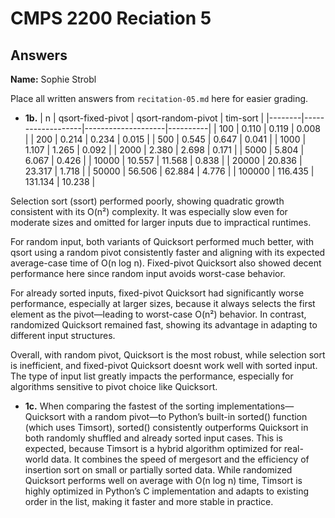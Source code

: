 # CMPS 2200 Reciation 5
## Answers

**Name:** Sophie Strobl


Place all written answers from `recitation-05.md` here for easier grading.





- **1b.**
| n      | qsort-fixed-pivot | qsort-random-pivot | tim-sort |
|--------|-------------------|--------------------|----------|
| 100    | 0.110             | 0.119              | 0.008    |
| 200    | 0.214             | 0.234              | 0.015    |
| 500    | 0.545             | 0.647              | 0.041    |
| 1000   | 1.107             | 1.265              | 0.092    |
| 2000   | 2.380             | 2.698              | 0.171    |
| 5000   | 5.804             | 6.067              | 0.426    |
| 10000  | 10.557            | 11.568             | 0.838    |
| 20000  | 20.836            | 23.317             | 1.718    |
| 50000  | 56.506            | 62.884             | 4.776    |
| 100000 | 116.435           | 131.134            | 10.238   |


Selection sort (ssort) performed poorly, showing quadratic growth consistent with its O(n²) complexity. It was especially slow even for moderate sizes and omitted for larger inputs due to impractical runtimes.

For random input, both variants of Quicksort performed much better, with qsort using a random pivot consistently faster and aligning with its expected average-case time of O(n log n). Fixed-pivot Quicksort also showed decent performance here since random input avoids worst-case behavior.

For already sorted inputs, fixed-pivot Quicksort had significantly worse performance, especially at larger sizes, because it always selects the first element as the pivot—leading to worst-case O(n²) behavior. In contrast, randomized Quicksort remained fast, showing its advantage in adapting to different input structures.

Overall, with random pivot, Quicksort is the most robust, while selection sort is inefficient, and fixed-pivot Quicksort doesnt work well with sorted input. The type of input list greatly impacts the performance, especially for algorithms sensitive to pivot choice like Quicksort.



- **1c.**
When comparing the fastest of the sorting implementations—Quicksort with a random pivot—to Python’s built-in sorted() function (which uses Timsort), sorted() consistently outperforms Quicksort in both randomly shuffled and already sorted input cases. This is expected, because Timsort is a hybrid algorithm optimized for real-world data. It combines the speed of mergesort and the efficiency of insertion sort on small or partially sorted data. While randomized Quicksort performs well on average with O(n log n) time, Timsort is highly optimized in Python’s C implementation and adapts to existing order in the list, making it faster and more stable in practice.